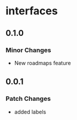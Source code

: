 # interfaces

## 0.1.0

### Minor Changes

- New roadmaps feature

## 0.0.1

### Patch Changes

- added labels
